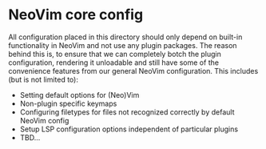 # NeoVim core config

All configuration placed in this directory should only depend on built-in functionality in NeoVim and not use any plugin
packages. The reason behind this is, to ensure that we can completely botch the plugin configuration, rendering it
unloadable and still have some of the convenience features from our general NeoVim configuration. This includes (but is
not limited to):

* Setting default options for (Neo)Vim
* Non-plugin specific keymaps
* Configuring filetypes for files not recognized correctly by default NeoVim config
* Setup LSP configuration options independent of particular plugins
* TBD…
